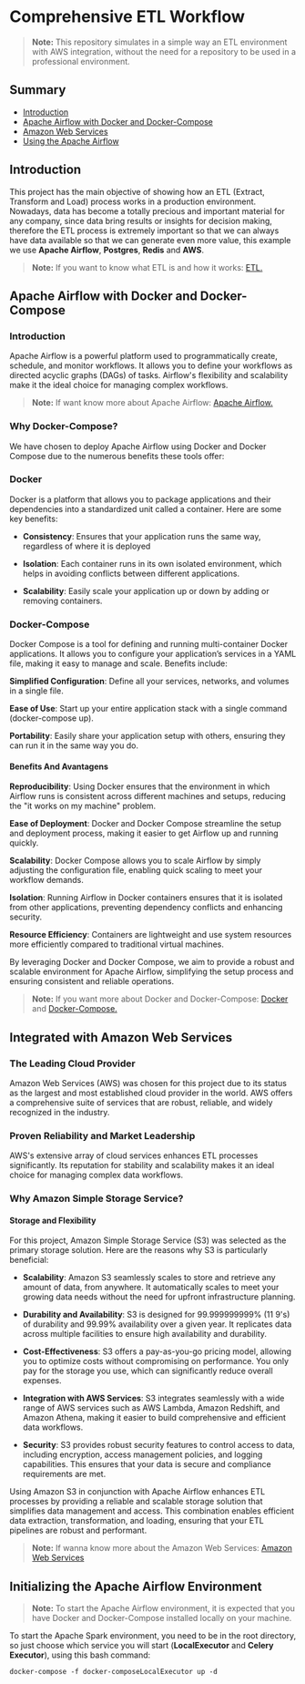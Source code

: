 # Comprehensive ETL Workflow


> **Note:**
> This repository simulates in a simple way an ETL environment with AWS integration, without the need for a repository to be used in a professional environment.

## Summary

- [Introduction](#introduction)
- [Apache Airflow with Docker and Docker-Compose](#apache-airflow-with-docker-and-docker-compose)
- [Amazon Web Services](#integrated-with-amazon-web-services)
- [Using the Apache Airflow](#initializing-the-apache-airflow-environment)


## Introduction

This project has the main objective of showing how an ETL (Extract, Transform and Load) process works in a production environment. Nowadays, data has become a totally precious and important material for any company, since data bring results or insights for decision making, therefore the ETL process is extremely important so that we can always have data available so that we can generate even more value, this example we use **Apache Airflow**, **Postgres**, **Redis** and **AWS**.

>**Note:**
> If you want to know what ETL is and how it works: [ETL.](https://www.oracle.com/pt/integration/what-is-etl/)

## Apache Airflow with Docker and Docker-Compose

### Introduction

Apache Airflow is a powerful platform used to programmatically create, schedule, and monitor workflows. It allows you to define your workflows as directed acyclic graphs (DAGs) of tasks. Airflow's flexibility and scalability make it the ideal choice for managing complex workflows.

>**Note:**
> If want know more about Apache Airflow: [Apache Airflow.](https://airflow.apache.org/docs/apache-airflow/stable/index.html)


### Why Docker-Compose?

We have chosen to deploy Apache Airflow using Docker and Docker Compose due to the numerous benefits these tools offer:

### Docker 

Docker is a platform that allows you to package applications and their dependencies into a standardized unit called a container. Here are some key benefits:

- **Consistency**: Ensures that your application runs the same way, regardless of where it is deployed

- **Isolation**: Each container runs in its own isolated environment, which helps in avoiding conflicts between different applications.

- **Scalability**: Easily scale your application up or down by adding or removing containers.

### Docker-Compose 

Docker Compose is a tool for defining and running multi-container Docker applications. It allows you to configure your application’s services in a YAML file, making it easy to manage and scale. Benefits include:

**Simplified Configuration**: Define all your services, networks, and volumes in a single file.

**Ease of Use**: Start up your entire application stack with a single command (docker-compose up).

**Portability**: Easily share your application setup with others, ensuring they can run it in the same way you do.

#### Benefits And Avantagens

**Reproducibility**: Using Docker ensures that the environment in which Airflow runs is consistent across different machines and setups, reducing the "it works on my machine" problem.

**Ease of Deployment**: Docker and Docker Compose streamline the setup and deployment process, making it easier to get Airflow up and running quickly.

**Scalability**: Docker Compose allows you to scale Airflow by simply adjusting the configuration file, enabling quick scaling to meet your workflow demands.

**Isolation**: Running Airflow in Docker containers ensures that it is isolated from other applications, preventing dependency conflicts and enhancing security.

**Resource Efficiency**: Containers are lightweight and use system resources more efficiently compared to traditional virtual machines.

By leveraging Docker and Docker Compose, we aim to provide a robust and scalable environment for Apache Airflow, simplifying the setup process and ensuring consistent and reliable operations.

>**Note:**
> If you want more about Docker and Docker-Compose: [Docker](https://hub.docker.com/) and [Docker-Compose.](https://docs.docker.com/compose/)

## Integrated with Amazon Web Services

### The Leading Cloud Provider

Amazon Web Services (AWS) was chosen for this project due to its status as the largest and most established cloud provider in the world. AWS offers a comprehensive suite of services that are robust, reliable, and widely recognized in the industry.

### Proven Reliability and Market Leadership

AWS's extensive array of cloud services enhances ETL processes significantly. Its reputation for stability and scalability makes it an ideal choice for managing complex data workflows.

### Why Amazon Simple Storage Service?

#### Storage and Flexibility

For this project, Amazon Simple Storage Service (S3) was selected as the primary storage solution. Here are the reasons why S3 is particularly beneficial:

- **Scalability**: Amazon S3 seamlessly scales to store and retrieve any amount of data, from anywhere. It automatically scales to meet your growing data needs without the need for upfront infrastructure planning.

- **Durability and Availability**: S3 is designed for 99.999999999% (11 9's) of durability and 99.99% availability over a given year. It replicates data across multiple facilities to ensure high availability and durability.

- **Cost-Effectiveness**: S3 offers a pay-as-you-go pricing model, allowing you to optimize costs without compromising on performance. You only pay for the storage you use, which can significantly reduce overall expenses.

- **Integration with AWS Services**: S3 integrates seamlessly with a wide range of AWS services such as AWS Lambda, Amazon Redshift, and Amazon Athena, making it easier to build comprehensive and efficient data workflows.

- **Security**: S3 provides robust security features to control access to data, including encryption, access management policies, and logging capabilities. This ensures that your data is secure and compliance requirements are met.

Using Amazon S3 in conjunction with Apache Airflow enhances ETL processes by providing a reliable and scalable storage solution that simplifies data management and access. This combination enables efficient data extraction, transformation, and loading, ensuring that your ETL pipelines are robust and performant.


>**Note:**
> If wanna know more about the Amazon Web Services: [Amazon Web Services](https://docs.aws.amazon.com/)

## Initializing the Apache Airflow Environment

>**Note:**
>To start the Apache Airflow environment, it is expected that you have Docker and Docker-Compose installed locally on your machine.

To start the Apache Spark environment, you need to be in the root directory, so just choose which service you will start (**LocalExecutor** and **Celery Executor**), using this bash command:

```shell
docker-compose -f docker-composeLocalExecutor up -d
```